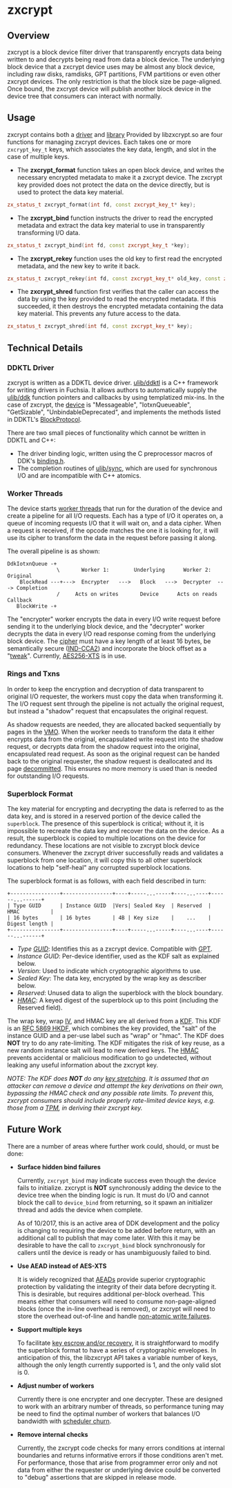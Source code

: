 # zxcrypt

## Overview
zxcrypt is a block device filter driver that transparently encrypts data being written to and
decrypts being read from data a block device.  The underlying block device that a zxcrypt device
uses may be almost any block device, including raw disks, ramdisks, GPT partitions, FVM partitions
or even other zxcrypt devices.  The only restriction is that the block size be page-aligned.  Once
bound, the zxcrypt device will publish another block device in the device tree that consumers can
interact with normally.

## Usage
zxcrypt contains both a [driver](/zircon/system/dev/block/zxcrypt) and [library](/zircon/system/ulib/zxcrypt)
Provided by libzxcrypt.so are four functions for managing zxcrypt devices.  Each takes one or more
`zxcrypt_key_t` keys, which associates the key data, length, and slot in the case of multiple keys.
* The __zxcrypt_format__ function takes an open block device, and writes the necessary encrypted
  metadata to make it a zxcrypt device.  The zxcrypt key provided does not protect the data on the
  device directly, but is used to protect the data key material.

```c++
zx_status_t zxcrypt_format(int fd, const zxcrypt_key_t* key);
```

* The __zxcrypt_bind__ function instructs the driver to read the encrypted metadata and extract the
  data key material to use in transparently transforming I/O data.

```c++
zx_status_t zxcrypt_bind(int fd, const zxcrypt_key_t *key);
```

* The __zxcrypt_rekey__ function uses the old key to first read the encrypted metadata, and the new
  key to write it back.

```c++
zx_status_t zxcrypt_rekey(int fd, const zxcrypt_key_t* old_key, const zxcrypt_key_t* new_key);
```

* The __zxcrypt_shred__ function first verifies that the caller can access the data by using the key
  provided to read the encrypted metadata.  If this succeeded, it then destroys the encrypted
  metadata containing the data key material.  This prevents any future access to the data.

```c++
zx_status_t zxcrypt_shred(int fd, const zxcrypt_key_t* key);
```

## Technical Details
### DDKTL Driver
zxcrypt is written as a DDKTL device driver.  [ulib/ddktl](/zircon/system/ulib/ddktl) is a C++ framework
for writing drivers in Fuchsia.  It allows authors to automatically supply the
[ulib/ddk](/zircon/system/ulib/ddk) function pointers and callbacks by using templatized mix-ins.  In the
case of zxcrypt, the [device](/zircon/system/dev/block/zxcrypt/device.h) is "Messageable",
"IotxnQueueable", "GetSizable", "UnbindableDeprecated", and implements the methods listed in DDKTL's
[BlockProtocol](/zircon/system/banjo/ddk.protocol.block/block.banjo).

There are two small pieces of functionality which cannot be written in DDKTL and C++:
* The driver binding logic, written using the C preprocessor macros of DDK's
  [binding.h](/zircon/system/public/zircon/driver/binding.h).
* The completion routines of [ulib/sync](/zircon/system/ulib/sync), which are used for synchronous I/O
  and are incompatible with C++ atomics.

### Worker Threads
The device starts [worker threads](/zircon/system/dev/block/zxcrypt/worker.h) that run for the duration
of the device and create a pipeline for all I/O requests.  Each has a type of I/O it operates on, a
queue of incoming requests I/O that it will wait on, and a data cipher.  When a request is received,
if the opcode matches the one it is looking for, it will use its cipher to transform the data in the
request before passing it along.

The overall pipeline is as shown:

```
DdkIotxnQueue -+
                \       Worker 1:        Underlying      Worker 2:        Original
    BlockRead ---+--->  Encrypter   --->   Block   --->  Decrypter  ---> Completion
                /     Acts on writes       Device      Acts on reads      Callback
   BlockWrite -+
```

The "encrypter" worker encrypts the data in every I/O write request before sending it to the
underlying block device, and the "decrypter" worker decrypts the data in every I/O read response
coming from the underlying block device.  The
[cipher](/zircon/system/ulib/zircon-crypto/include/crypto/cipher.h) must have a key length of at least 16 bytes,
be semantically secure ([IND-CCA2][ind-cca2]) and incorporate the block offset as a
"[tweak][tweak]".  Currently, [AES256-XTS][aes-xts] is in use.

### Rings and Txns
In order to keep the encryption and decryption of data transparent to original I/O requester, the
workers must copy the data when transforming it.  The I/O request sent through the pipeline is not
actually the original request, but instead a "shadow" request that encapsulates the original
request.

As shadow requests are needed, they are allocated backed sequentially by pages in the
[VMO](/docs/concepts/kernel/concepts.md#shared-memory-virtual-memory-objects-vmos-).  When the
worker needs to transform the data it either encrypts data from the original, encapsulated write
request into the shadow request, or decrypts data from the shadow request into the original,
encapsulated read request.  As soon as the original request can be handed back to the original
requester, the shadow request is deallocated and its page [decommitted](/docs/reference/syscalls/vmo_op_range.md).
This ensures no more memory is used than is needed for outstanding I/O requests.

### Superblock Format
The key material for encrypting and decrypting the data is referred to as the data key, and is
stored in a reserved portion of the device called the `superblock`. The presence of this superblock
is critical; without it, it is impossible to recreate the data key and recover the data on the
device.  As a result, the superblock is copied to multiple locations on the device for redundancy.
These locations are not visible to zxcrypt block device consumers.  Whenever the zxcrypt driver
successfully reads and validates a superblock from one location, it will copy this to all other
superblock locations to help "self-heal" any corrupted superblock locations.

The superblock format is as follows, with each field described in turn:

```
+----------------+----------------+----+-----...-----+----...----+------...------+
| Type GUID      | Instance GUID  |Vers| Sealed Key  | Reserved  | HMAC          |
| 16 bytes       | 16 bytes       | 4B | Key size    |    ...    | Digest length |
+----------------+----------------+----+-----...-----+----...----+------...------+
```

* _Type [GUID][guid]_: Identifies this as a zxcrypt device. Compatible with
  [GPT](/zircon/system/ulib/gpt/include/gpt/gpt.h).
* _Instance GUID_: Per-device identifier, used as the KDF salt as explained below.
* _Version_: Used to indicate which cryptographic algorithms to use.
* _Sealed Key_: The data key, encrypted by the wrap key as describer below.
* _Reserved_: Unused data to align the superblock with the block boundary.
* [_HMAC_][hmac]: A keyed digest of the superblock up to this point (including the Reserved field).

The wrap key, wrap [IV][iv], and HMAC key are all derived from a
[KDF](/zircon/system/ulib/zircon-crypto/include/crypto/hkdf.h).  This KDF is an [RFC 5869 HKDF][hkdf], which
combines the key provided, the "salt" of the instance GUID and a per-use label such as "wrap" or
"hmac".  The KDF does __NOT__ try to do any rate-limiting.  The KDF mitigates the risk of key reuse,
as a new random instance salt will lead to new derived keys.  The
[HMAC](/zircon/system/ulib/zircon-crypto/include/crypto/hmac.h) prevents accidental or malicious modification to
go undetected, without leaking any useful information about the zxcrypt key.

_NOTE: The KDF does __NOT__ do any [key stretching][stretch].  It is assumed that an attacker can
remove a device and attempt the key derivations on their own, bypassing the HMAC check and any
possible rate limits.  To prevent this, zxcrypt consumers should include properly rate-limited
device keys, e.g. those from a [TPM][tpm], in deriving their zxcrypt key._

## Future Work
There are a number of areas where further work could, should, or must be done:
* __Surface hidden bind failures__

  Currently, `zxcrypt_bind` may indicate success even though the device fails to initialize.
  zxcrypt is __NOT__ synchronously adding the device to the device tree when the binding logic is
  run.  It must do I/O and cannot block the call to `device_bind` from returning, so it spawn an
  initializer thread and adds the device when complete.

  As of 10/2017, this is an active area of DDK development and the policy is changing to requiring
  the device to be added before return, with an additional call to publish that may come later.
  With this it may be desirable to have the call to `zxcrypt_bind` block synchronously for callers
  until the device is ready or has unambiguously failed to bind.

* __Use AEAD instead of AES-XTS__

  It is widely recognized that [AEADs][aead] provide superior cryptographic protection by validating
  the integrity of their data before decrypting it.  This is desirable, but requires additional
  per-block overhead.  This means either that consumers will need to consume non-page-aligned blocks
  (once the in-line overhead is removed), or zxcrypt will need to store the overhead out-of-line and
  handle [non-atomic write failures][atomic].

* __Support multiple keys__

  To facilitate [key escrow and/or recovery][escrow], it is straightforward to modify the superblock
  format to have a series of cryptographic envelopes.  In anticipation of this, the libzxcrypt API
  takes a variable number of keys, although the only length currently supported is 1, and the only
  valid slot is 0.

* __Adjust number of workers__

  Currently there is one encrypter and one decrypter.  These are designed to work with an arbitrary
  number of threads, so performance tuning may be need to find the optimal number of workers that
  balances I/O bandwidth with [scheduler churn][thrash].

* __Remove internal checks__

  Currently, the zxcrypt code checks for many errors conditions at internal boundaries and returns
  informative errors if those conditions aren't met.  For performance, those that arise from
  programmer error only and not data from either the requester or underlying device could be
  converted to "debug" assertions that are skipped in release mode.

[ind-cca2]: https://en.wikipedia.org/wiki/Ciphertext_indistinguishability
[tweak]: https://en.wikipedia.org/wiki/Block_cipher#Tweakable_block_ciphers
[aes-xts]: https://en.wikipedia.org/wiki/Disk_encryption_theory#XEX-based_tweaked-codebook_mode_with_ciphertext_stealing_.28XTS.29
[guid]: https://en.wikipedia.org/wiki/Universally_unique_identifier
[iv]: https://en.wikipedia.org/wiki/Initialization_vector
[hkdf]: https://tools.ietf.org/html/rfc5869
[hmac]: https://www.ietf.org/rfc/rfc2104.txt
[stretch]: https://en.wikipedia.org/wiki/Key_stretching
[tpm]: https://trustedcomputinggroup.org/work-groups/trusted-platform-module/
[aead]: https://tools.ietf.org/html/rfc5116
[atomic]: https://en.wikipedia.org/wiki/Atomic_commit
[escrow]: https://en.wikipedia.org/wiki/Key_escrow
[thrash]: https://en.wikipedia.org/wiki/Thrashing_(computer_science)#Other_uses
